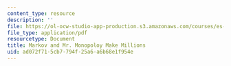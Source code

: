 ```yaml
---
content_type: resource
description: ''
file: https://ol-ocw-studio-app-production.s3.amazonaws.com/courses/es-268-the-mathematics-in-toys-and-games-spring-2010/ad072f715cb7794f25a6a6b68e1f954e_MITES_268S10_Ses7_Prob.pdf
file_type: application/pdf
resourcetype: Document
title: Markov and Mr. Monopoloy Make Millions
uid: ad072f71-5cb7-794f-25a6-a6b68e1f954e
---
```

